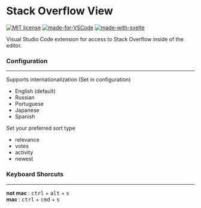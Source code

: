 # Stack Overflow View


[![MIT license](https://img.shields.io/badge/License-MIT-blue.svg?style=flat-square)](https://lbesson.mit-license.org/)
[![made-for-VSCode](https://img.shields.io/badge/Made%20for-VSCode-1f425f.svg?logo=visual-studio-code&style=flat-square)](https://code.visualstudio.com/)
[![made-with-svelte](https://img.shields.io/badge/Made%20With-svelte-orange?style=flat-square)](https://github.com/sveltejs/svelte)

Visual Studio Code extension for access to Stack Overflow inside of the editor.

### Configuration
---
Supports internationalization (Set in configuration)
  - English (default)
  - Russian
  - Portuguese
  - Japanese
  - Spanish

Set your preferred sort type
  - relevance
  - votes
  - activity
  - newest

### Keyboard Shorcuts
---
**not mac** : <kbd>ctrl</kbd> + <kbd>alt</kbd> + <kbd>s</kbd><br />
**mac** : <kbd>ctrl</kbd> + <kbd>cmd</kbd> + <kbd>s</kbd>
  

